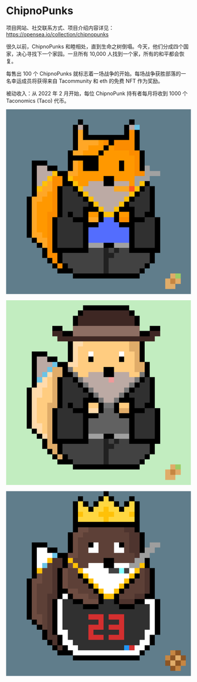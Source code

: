 # ChipnoPunks

项目网站、社交联系方式、项目介绍内容详见：https://opensea.io/collection/chipnopunks

 很久以前，ChipnoPunks 和睦相处，直到生命之树倒塌。今天，他们分成四个国家，决心寻找下一个家园。一旦所有 10,000 人找到一个家，所有的和平都会恢复。

每售出 100 个 ChipnoPunks 就标志着一场战争的开始。每场战争获胜部落的一名幸运成员将获得来自 Tacommunity 和 eth 的免费 NFT 作为奖励。

被动收入：从 2022 年 2 月开始，每位 ChipnoPunk 持有者每月将收到 1000 个 Taconomics (Taco) 代币。

![nft](01.png)

![nft](02.png)

![nft](03.png)

